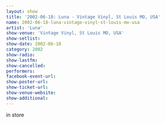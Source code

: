 ```yaml
---
layout: show
title: '2002-06-18: Luna - Vintage Vinyl, St Louis MO, USA'
name: 2002-06-18-luna-vintage-vinyl-st-louis-mo-usa
artist: 'Luna'
show-venue: 'Vintage Vinyl, St Louis MO, USA'
show-setlist: 
show-date: 2002-06-18
category: 2002
show-radio: 
show-lastfm: 
show-cancelled: 
performers: 
facebook-event-url: 
show-poster-url: 
show-ticket-url: 
show-venue-website: 
show-additional: 
---
```


in store